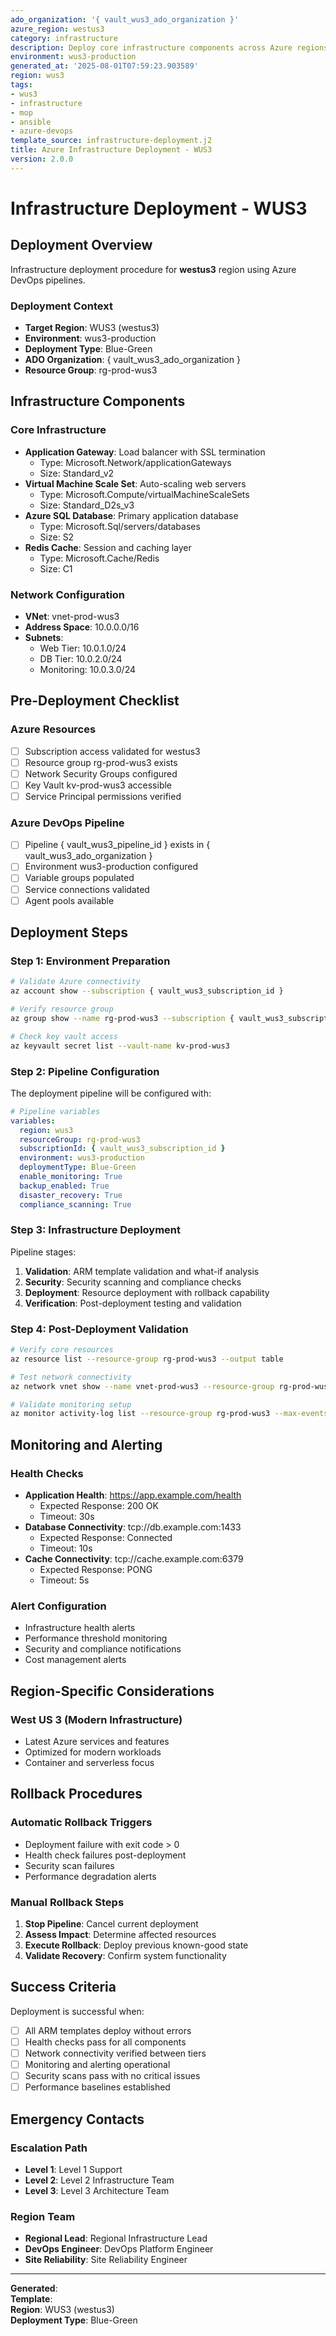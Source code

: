 ```yaml
---
ado_organization: '{ vault_wus3_ado_organization }'
azure_region: westus3
category: infrastructure
description: Deploy core infrastructure components across Azure regions
environment: wus3-production
generated_at: '2025-08-01T07:59:23.903589'
region: wus3
tags:
- wus3
- infrastructure
- mop
- ansible
- azure-devops
template_source: infrastructure-deployment.j2
title: Azure Infrastructure Deployment - WUS3
version: 2.0.0
---
```


# Infrastructure Deployment - WUS3

## Deployment Overview

Infrastructure deployment procedure for **westus3** region using Azure DevOps pipelines.

### Deployment Context

- **Target Region**: WUS3 (westus3)
- **Environment**: wus3-production
- **Deployment Type**: Blue-Green
- **ADO Organization**: { vault_wus3_ado_organization }
- **Resource Group**: rg-prod-wus3

## Infrastructure Components

### Core Infrastructure
- **Application Gateway**: Load balancer with SSL termination
  - Type: Microsoft.Network/applicationGateways
  - Size: Standard_v2
- **Virtual Machine Scale Set**: Auto-scaling web servers
  - Type: Microsoft.Compute/virtualMachineScaleSets
  - Size: Standard_D2s_v3
- **Azure SQL Database**: Primary application database
  - Type: Microsoft.Sql/servers/databases
  - Size: S2
- **Redis Cache**: Session and caching layer
  - Type: Microsoft.Cache/Redis
  - Size: C1

### Network Configuration
- **VNet**: vnet-prod-wus3
- **Address Space**: 10.0.0.0/16
- **Subnets**:
  - Web Tier: 10.0.1.0/24
  - DB Tier: 10.0.2.0/24
  - Monitoring: 10.0.3.0/24

## Pre-Deployment Checklist

### Azure Resources
- [ ] Subscription access validated for westus3
- [ ] Resource group rg-prod-wus3 exists
- [ ] Network Security Groups configured
- [ ] Key Vault kv-prod-wus3 accessible
- [ ] Service Principal permissions verified

### Azure DevOps Pipeline
- [ ] Pipeline { vault_wus3_pipeline_id } exists in { vault_wus3_ado_organization }
- [ ] Environment wus3-production configured
- [ ] Variable groups populated
- [ ] Service connections validated
- [ ] Agent pools available

## Deployment Steps

### Step 1: Environment Preparation

```bash
# Validate Azure connectivity
az account show --subscription { vault_wus3_subscription_id }

# Verify resource group
az group show --name rg-prod-wus3 --subscription { vault_wus3_subscription_id }

# Check key vault access
az keyvault secret list --vault-name kv-prod-wus3
```

### Step 2: Pipeline Configuration

The deployment pipeline will be configured with:

```yaml
# Pipeline variables
variables:
  region: wus3
  resourceGroup: rg-prod-wus3
  subscriptionId: { vault_wus3_subscription_id }
  environment: wus3-production
  deploymentType: Blue-Green
  enable_monitoring: True
  backup_enabled: True
  disaster_recovery: True
  compliance_scanning: True
```

### Step 3: Infrastructure Deployment

Pipeline stages:
1. **Validation**: ARM template validation and what-if analysis
2. **Security**: Security scanning and compliance checks
3. **Deployment**: Resource deployment with rollback capability
4. **Verification**: Post-deployment testing and validation

### Step 4: Post-Deployment Validation

```bash
# Verify core resources
az resource list --resource-group rg-prod-wus3 --output table

# Test network connectivity
az network vnet show --name vnet-prod-wus3 --resource-group rg-prod-wus3

# Validate monitoring setup
az monitor activity-log list --resource-group rg-prod-wus3 --max-events 5
```

## Monitoring and Alerting

### Health Checks
- **Application Health**: https://app.example.com/health
  - Expected Response: 200 OK
  - Timeout: 30s
- **Database Connectivity**: tcp://db.example.com:1433
  - Expected Response: Connected
  - Timeout: 10s
- **Cache Connectivity**: tcp://cache.example.com:6379
  - Expected Response: PONG
  - Timeout: 5s

### Alert Configuration
- Infrastructure health alerts
- Performance threshold monitoring
- Security and compliance notifications
- Cost management alerts

## Region-Specific Considerations

### West US 3 (Modern Infrastructure)
- Latest Azure services and features
- Optimized for modern workloads
- Container and serverless focus

## Rollback Procedures

### Automatic Rollback Triggers
- Deployment failure with exit code > 0
- Health check failures post-deployment
- Security scan failures
- Performance degradation alerts

### Manual Rollback Steps
1. **Stop Pipeline**: Cancel current deployment
2. **Assess Impact**: Determine affected resources
3. **Execute Rollback**: Deploy previous known-good state
4. **Validate Recovery**: Confirm system functionality

## Success Criteria

Deployment is successful when:
- [ ] All ARM templates deploy without errors
- [ ] Health checks pass for all components
- [ ] Network connectivity verified between tiers
- [ ] Monitoring and alerting operational
- [ ] Security scans pass with no critical issues
- [ ] Performance baselines established

## Emergency Contacts

### Escalation Path
- **Level 1**: Level 1 Support
- **Level 2**: Level 2 Infrastructure Team  
- **Level 3**: Level 3 Architecture Team

### Region Team
- **Regional Lead**: Regional Infrastructure Lead
- **DevOps Engineer**: DevOps Platform Engineer
- **Site Reliability**: Site Reliability Engineer

---

**Generated**:   
**Template**:   
**Region**: WUS3 (westus3)  
**Deployment Type**: Blue-Green